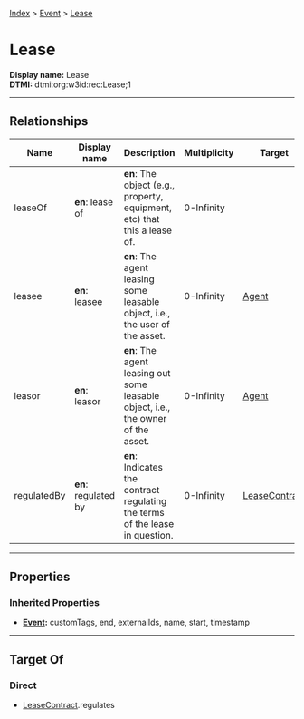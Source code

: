 [Index](../Index.md) > [Event](Event.md) > [Lease](#)
# Lease

**Display name:** Lease<br />
**DTMI:** dtmi:org:w3id:rec:Lease;1

---

## Relationships

|Name|Display name|Description|Multiplicity|Target|Properties|Writable|
|-|-|-|-|-|-|-|
|leaseOf|**en**: lease of|**en**: The object (e.g., property, equipment, etc) that this a lease of.|0-Infinity|||True|
|leasee|**en**: leasee|**en**: The agent leasing some leasable object, i.e., the user of the asset.|0-Infinity|[Agent](../Agent/Agent.md)||True|
|leasor|**en**: leasor|**en**: The agent leasing out some leasable object, i.e., the owner of the asset.|0-Infinity|[Agent](../Agent/Agent.md)||True|
|regulatedBy|**en**: regulated by|**en**: Indicates the contract regulating the terms of the lease in question. |0-Infinity|[LeaseContract](../Information/Document/LeaseContract.md)||True|

---

## Properties

### Inherited Properties
* **[Event](Event.md):** customTags, end, externalIds, name, start, timestamp

---

## Target Of
### Direct
* [LeaseContract](../Information/Document/LeaseContract.md).regulates
